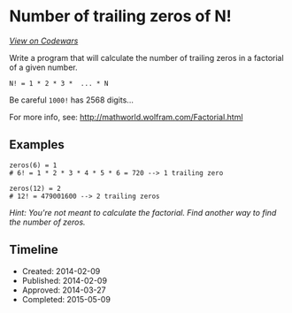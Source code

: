 # Number of trailing zeros of N!
[*View on Codewars*](https://www.codewars.com/kata/number-of-trailing-zeros-of-n)

Write a program that will calculate the number of trailing zeros in a factorial of a given number.

`N! = 1 * 2 * 3 *  ... * N`

Be careful `1000!` has 2568 digits...

For more info, see: http://mathworld.wolfram.com/Factorial.html 

## Examples

```
zeros(6) = 1
# 6! = 1 * 2 * 3 * 4 * 5 * 6 = 720 --> 1 trailing zero

zeros(12) = 2
# 12! = 479001600 --> 2 trailing zeros
```

*Hint: You're not meant to calculate the factorial. Find another way to find the number of zeros.*


## Timeline
- Created: 2014-02-09
- Published: 2014-02-09
- Approved: 2014-03-27
- Completed: 2015-05-09
